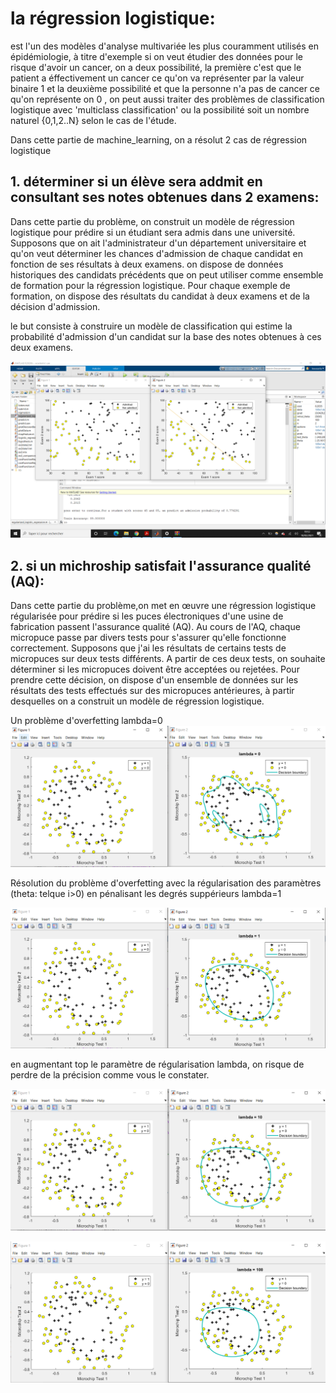 # la régression logistique:
est l'un des modèles d'analyse multivariée les plus couramment utilisés en épidémiologie, à titre d'exemple si on veut étudier des 
données pour le risque d'avoir un cancer, on a deux possibilité, la première c'est que le patient a éffectivement un cancer ce qu'on 
va représenter par la valeur binaire 1 et la deuxième possibilité et que la personne n'a pas de cancer ce qu'on représente on 0 , on peut 
aussi traiter des problèmes de classification logistique avec 'multiclass classification' ou la possibilité soit un nombre naturel {0,1,2..N}
selon le cas de l'étude.

Dans cette partie de machine_learning, on a résolut 2 cas de régression logistique 

## 1. déterminer si un élève sera addmit en consultant ses notes obtenues dans 2 examens:
Dans cette partie du problème, on construit un modèle de régression logistique pour prédire si un étudiant sera admis dans une université. Supposons que on ait l'administrateur d'un département universitaire et qu'on veut déterminer les chances d'admission de chaque candidat en fonction de ses résultats à deux examens. on dispose de données historiques des candidats précédents que on peut utiliser comme ensemble de formation pour la régression logistique. Pour chaque exemple de formation, on dispose des résultats du candidat à deux examens et de la décision d'admission.

le but consiste à construire un modèle de classification qui estime la probabilité d'admission d'un candidat sur la base des notes obtenues à ces deux examens. 


![alt text](https://github.com/Koussailakadi/Machine_Learning_Matlab/blob/master/Logistic_regression/cap1.PNG?raw=true)


## 2. si un michroship satisfait l'assurance qualité (AQ): 
Dans cette partie du problème,on met en œuvre une régression logistique régularisée pour prédire si les puces électroniques d'une usine de fabrication passent l'assurance qualité (AQ). Au cours de l'AQ, chaque micropuce passe par divers tests pour s'assurer qu'elle fonctionne correctement. Supposons que j'ai les résultats de certains tests de micropuces sur deux tests différents. A partir de ces deux tests, on souhaite déterminer si les micropuces doivent être acceptées ou rejetées. Pour prendre cette décision, on  dispose d'un ensemble de données sur les résultats des tests effectués sur des micropuces antérieures, à partir desquelles on a construit un modèle de régression logistique.

Un problème d'overfetting  lambda=0
![alt text](https://github.com/Koussailakadi/Machine_Learning_Matlab/blob/master/Logistic_regression/cap2.PNG?raw=true)


Résolution du problème d'overfetting avec la régularisation des paramètres  (theta: telque i>0) en pénalisant les degrés
suppérieurs  lambda=1


![alt text](https://github.com/Koussailakadi/Machine_Learning_Matlab/blob/master/Logistic_regression/cap3.PNG?raw=true)


en augmentant top le paramètre de régularisation lambda, on risque de perdre de la précision comme vous le constater. 


![alt text](https://github.com/Koussailakadi/Machine_Learning_Matlab/blob/master/Logistic_regression/cap4.PNG?raw=true)

![alt text](https://github.com/Koussailakadi/Machine_Learning_Matlab/blob/master/Logistic_regression/cap5.PNG?raw=true)
